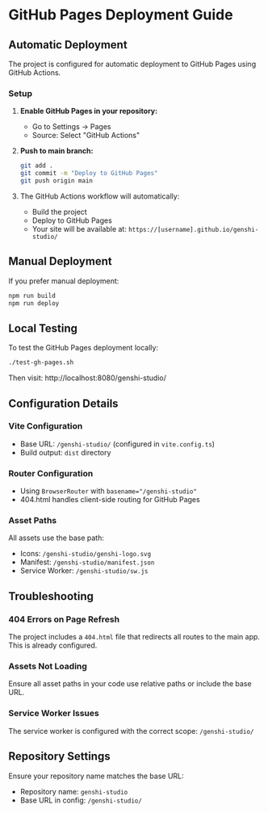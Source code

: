 # GitHub Pages Deployment Guide

## Automatic Deployment

The project is configured for automatic deployment to GitHub Pages using GitHub Actions.

### Setup

1. **Enable GitHub Pages in your repository:**
   - Go to Settings → Pages
   - Source: Select "GitHub Actions"

2. **Push to main branch:**
   ```bash
   git add .
   git commit -m "Deploy to GitHub Pages"
   git push origin main
   ```

3. The GitHub Actions workflow will automatically:
   - Build the project
   - Deploy to GitHub Pages
   - Your site will be available at: `https://[username].github.io/genshi-studio/`

## Manual Deployment

If you prefer manual deployment:

```bash
npm run build
npm run deploy
```

## Local Testing

To test the GitHub Pages deployment locally:

```bash
./test-gh-pages.sh
```

Then visit: http://localhost:8080/genshi-studio/

## Configuration Details

### Vite Configuration
- Base URL: `/genshi-studio/` (configured in `vite.config.ts`)
- Build output: `dist` directory

### Router Configuration
- Using `BrowserRouter` with `basename="/genshi-studio"`
- 404.html handles client-side routing for GitHub Pages

### Asset Paths
All assets use the base path:
- Icons: `/genshi-studio/genshi-logo.svg`
- Manifest: `/genshi-studio/manifest.json`
- Service Worker: `/genshi-studio/sw.js`

## Troubleshooting

### 404 Errors on Page Refresh
The project includes a `404.html` file that redirects all routes to the main app. This is already configured.

### Assets Not Loading
Ensure all asset paths in your code use relative paths or include the base URL.

### Service Worker Issues
The service worker is configured with the correct scope: `/genshi-studio/`

## Repository Settings

Ensure your repository name matches the base URL:
- Repository name: `genshi-studio`
- Base URL in config: `/genshi-studio/`